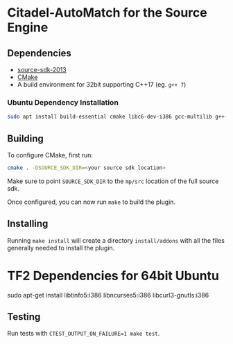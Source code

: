 # Citadel-AutoMatch for the Source Engine

## Dependencies

* [source-sdk-2013](https://github.com/ValveSoftware/source-sdk-2013)
* [CMake](https://cmake.org/)
* A build environment for 32bit supporting C++17 (eg. `g++ 7`)

### Ubuntu Dependency Installation

```bash
sudo apt install build-essential cmake libc6-dev-i386 gcc-multilib g++-7-multilib libcurl4-openssl-dev:i386
```

## Building

To configure CMake, first run:

```bash
cmake . -DSOURCE_SDK_DIR=<your source sdk location>
```

Make sure to point `SOURCE_SDK_DIR` to the `mp/src` location of the full source
sdk.

Once configured, you can now run `make` to build the plugin.

## Installing

Running `make install` will create a directory `install/addons` with all the
files generally needed to install the plugin.

# TF2 Dependencies for 64bit Ubuntu

sudo apt-get install libtinfo5:i386 libncurses5:i386 libcurl3-gnutls:i386

## Testing

Run tests with `CTEST_OUTPUT_ON_FAILURE=1 make test`.
